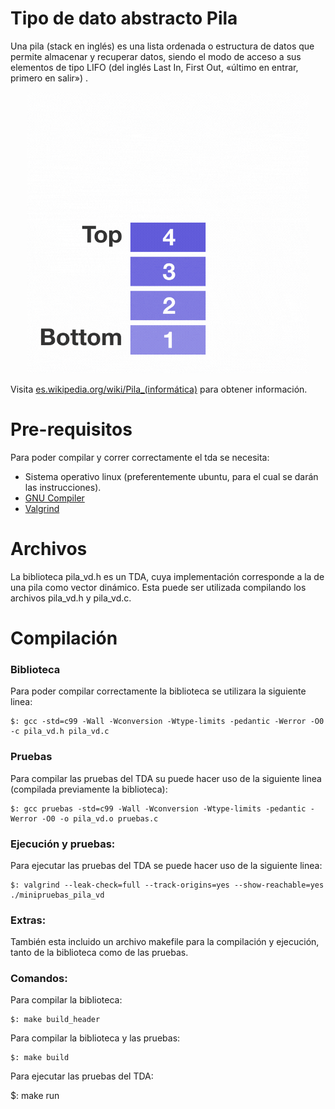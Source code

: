 # Tipo de dato abstracto Pila

Una pila (stack en inglés) es una lista ordenada o estructura de datos que permite almacenar y recuperar datos, siendo el modo de acceso a sus elementos de tipo LIFO (del inglés Last In, First Out, «último en entrar, primero en salir») .

<p align="center">
  <img width="450" src="https://github.com/P-Jonathan/sources/blob/master/img/stack.gif">
</p>

Visita [es.wikipedia.org/wiki/Pila_(informática)](https://es.wikipedia.org/wiki/Pila_(inform%C3%A1tica)) para obtener información.

# Pre-requisitos

Para poder compilar y correr correctamente el tda se necesita:

- Sistema operativo linux (preferentemente ubuntu, para el cual se darán las instrucciones).
- [GNU Compiler](https://gcc.gnu.org/install/index.html)
- [Valgrind](http://www.valgrind.org/downloads/current.html)

# Archivos

La biblioteca pila_vd.h es un TDA, cuya implementación corresponde a la de una pila como vector dinámico. Esta puede ser utilizada compilando los archivos pila_vd.h y pila_vd.c.

# Compilación

### Biblioteca 
Para poder compilar correctamente la biblioteca se utilizara la siguiente linea:

```
$: gcc -std=c99 -Wall -Wconversion -Wtype-limits -pedantic -Werror -O0 -c pila_vd.h pila_vd.c
```
### Pruebas
Para compilar las pruebas del TDA su puede hacer uso de la siguiente linea (compilada previamente la biblioteca):

```
$: gcc pruebas -std=c99 -Wall -Wconversion -Wtype-limits -pedantic -Werror -O0 -o pila_vd.o pruebas.c
```

### Ejecución y pruebas:
Para ejecutar las pruebas del TDA se puede hacer uso de la siguiente linea:

```
$: valgrind --leak-check=full --track-origins=yes --show-reachable=yes ./minipruebas_pila_vd
```

### Extras:
También esta incluido un archivo makefile para la compilación y ejecución, tanto de la biblioteca como de las pruebas.

### Comandos:

Para compilar la biblioteca:
```
$: make build_header
```

Para compilar la biblioteca y las pruebas:
```
$: make build
```

Para ejecutar las pruebas del TDA:

$: make run
